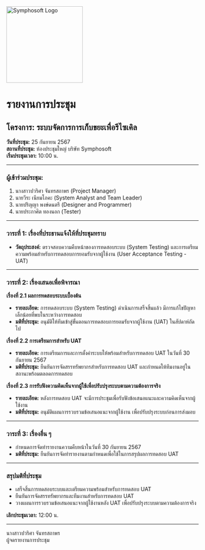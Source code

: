 <img src="https://www.symphosoft.com/logo/symphosoftLogo.png" alt="Symphosoft Logo" width="200"/>

# รายงานการประชุม

## โครงการ: ระบบจัดการการเก็บขยะเพื่อรีไซเคิล  
**วันที่ประชุม:** 25 กันยายน 2567  
**สถานที่ประชุม:** ห้องประชุมใหญ่ บริษัท Symphosoft  
**เริ่มประชุมเวลา:** 10:00 น.

---

### ผู้เข้าร่วมประชุม:
1. นางสาวปวริศา จันทรสถาพร (Project Manager)
2. นายวีระ เนียมโภคะ (System Analyst and Team Leader)
3. นายปริญญา พงษ์ดนตรี (Designer and Programmer)
4. นายประกาศิต ทองนอก (Tester)

---

### วาระที่ 1: เรื่องที่ประธานแจ้งให้ที่ประชุมทราบ
- **วัตถุประสงค์:** ตรวจสอบความคืบหน้าของการทดสอบระบบ (System Testing) และการเตรียมความพร้อมสำหรับการทดสอบการยอมรับจากผู้ใช้งาน (User Acceptance Testing - UAT)

---

### วาระที่ 2: เรื่องเสนอเพื่อพิจารณา

**เรื่องที่ 2.1 ผลการทดสอบระบบเบื้องต้น**  
- **รายละเอียด:** การทดสอบระบบ (System Testing) ดำเนินการเสร็จสิ้นแล้ว มีการแก้ไขปัญหาเล็กน้อยที่พบในระหว่างการทดสอบ
- **มติที่ประชุม:** อนุมัติให้ทีมเข้าสู่ขั้นตอนการทดสอบการยอมรับจากผู้ใช้งาน (UAT) ในสัปดาห์ถัดไป

**เรื่องที่ 2.2 การเตรียมการสำหรับ UAT**  
- **รายละเอียด:** การเตรียมการและการตั้งค่าระบบให้พร้อมสำหรับการทดสอบ UAT ในวันที่ 30 กันยายน 2567
- **มติที่ประชุม:** ยืนยันการจัดสรรทรัพยากรสำหรับการทดสอบ UAT และกำหนดให้ทีมงานอยู่ในสถานะพร้อมตลอดการทดสอบ

**เรื่องที่ 2.3 การรับฟังความคิดเห็นจากผู้ใช้เพื่อปรับปรุงระบบตามความต้องการจริง**  
- **รายละเอียด:** หลังการทดสอบ UAT จะมีการประชุมเพื่อรับฟังข้อเสนอแนะและความคิดเห็นจากผู้ใช้งาน
- **มติที่ประชุม:** อนุมัติแผนการรวบรวมข้อเสนอแนะจากผู้ใช้งาน เพื่อปรับปรุงระบบก่อนการส่งมอบ

---

### วาระที่ 3: เรื่องอื่น ๆ  
- กำหนดการจัดทำรายงานความคืบหน้าในวันที่ 30 กันยายน 2567  
- **มติที่ประชุม:** ยืนยันการจัดทำรายงานตามกำหนดเพื่อใช้ในการสรุปผลการทดสอบ UAT

---

### สรุปมติที่ประชุม
- เสร็จสิ้นการทดสอบระบบและเตรียมความพร้อมสำหรับการทดสอบ UAT
- ยืนยันการจัดสรรทรัพยากรและทีมงานสำหรับการทดสอบ UAT
- วางแผนการรวบรวมข้อเสนอแนะจากผู้ใช้งานหลัง UAT เพื่อปรับปรุงระบบตามความต้องการจริง

**เลิกประชุมเวลา:** 12:00 น.  

---

นางสาวปวริศา จันทรสถาพร  
ผู้จดรายงานการประชุม
